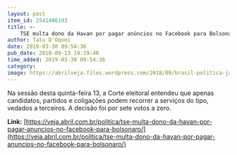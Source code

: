 ```yaml
---
layout: post
item_id: 2541406193
title: >-
    TSE multa dono da Havan por pagar anúncios no Facebook para Bolsonaro
author: Tatu D'Oquei
date: 2019-03-30 09:54:36
pub_date: 2018-09-13 19:19:40
time_added: 2019-03-30 09:54:36
category: 
image: https://abrilveja.files.wordpress.com/2018/09/brasil-politica-jair-bolsonaro-luciano-hang-20180913-0002-copy.jpg?quality=70&strip=info&w=680&h=453&crop=1
---
```


Na sessão desta quinta-feira 13, a Corte eleitoral entendeu que apenas candidatos, partidos e coligações podem recorrer a serviços do tipo, vedados a terceiros. A decisão foi por sete votos a zero.

**Link:** [https://veja.abril.com.br/politica/tse-multa-dono-da-havan-por-pagar-anuncios-no-facebook-para-bolsonaro/](https://veja.abril.com.br/politica/tse-multa-dono-da-havan-por-pagar-anuncios-no-facebook-para-bolsonaro/)


